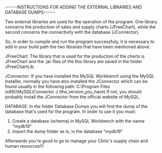 ------INSTRUCTIONS FOR ADDING THE EXTERNAL LIBRARIES AND DATABASE DUMPS------

Two external libraries are used for the operation of the program. 
One library concerns the production of sales and supply charts (JFreeChart), 
while the second concerns the connectivity with the database (JConnector).

So, in order to compile and run the program successfuly,
it is necessary to add in your build path
the two libraries that have been mentioned above.

JFreeChart:
The library that is used for the production of the charts is JFreeChart
and the .jar files of the this library are saved in the folder JFreeChartLib.

JConnector: 
If you have installed the MySQL Workbench using the MySQL Installer, normally you have
also installed the JConnector which can be found usually in the following path:
C:\Program Files (x86)\MySQL\Connector J (the_version_you_have)
If not, you should probably install the JConnector from the official website of MySQL.

DATABASE:
In the folder Database Dumps you will find the dump of the database that's used for the program.
In order to use it you must:
1. Create a database (schema) in MySQL Workbench with the namw "mydb19"
2. Import the dump folder as is, in the database "mydb19" 

Afterwards you're good to go to manage your Clinic's supply chain and human resources!!!

